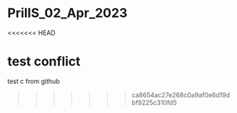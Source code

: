 # PrilIS_02_Apr_2023
<<<<<<< HEAD

test conflict
=======
test c from github
>>>>>>> ca8654ac27e268c0a9af0e6d19dbf9225c310fd5
